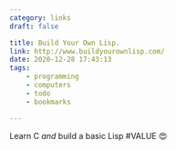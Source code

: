 ```yaml
---
category: links
draft: false

title: Build Your Own Lisp.
link: http://www.buildyourownlisp.com/
date: 2020-12-28 17:43:13
tags:
    - programming
    - computers
    - todo
    - bookmarks

---
```


Learn C _and_ build a basic Lisp #VALUE 😍
